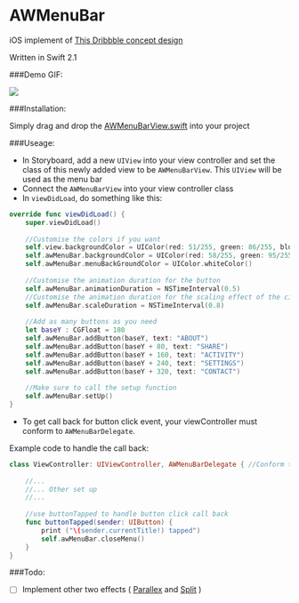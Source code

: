 # AWMenuBar

iOS implement of [This Dribbble concept design](https://dribbble.com/shots/1954664-CSS-Menu-Animations)

Written in Swift 2.1

###Demo GIF:

![](https://github.com/hkalexling/AWMenuBar/blob/master/AWMenuBar.gif)

###Installation:

Simply drag and drop the [AWMenuBarView.swift](https://github.com/hkalexling/AWMenuBar/blob/master/AWMenuBar/AWMenuBarView.swift) into your project

###Useage:

- In Storyboard, add a new `UIView` into your view controller and set the class of this newly added view to be `AWMenuBarView`. This `UIView` will be used as the menu bar
- Connect the `AWMenuBarView` into your view controller class
- In `viewDidLoad`, do something like this:

```swift
override func viewDidLoad() {
    super.viewDidLoad()
		
    //Customise the colors if you want
    self.view.backgroundColor = UIColor(red: 51/255, green: 86/255, blue: 136/255, alpha: 1)
    self.awMenuBar.backgroundColor = UIColor(red: 58/255, green: 95/255, blue: 149/255, alpha: 1)
    self.awMenuBar.menuBackGroundColor = UIColor.whiteColor()
            
    //Customise the animation duration for the button
    self.awMenuBar.animationDuration = NSTimeInterval(0.5)
    //Customise the animation duration for the scaling effect of the circle
    self.awMenuBar.scaleDuration = NSTimeInterval(0.8)
    
    //Add as many buttons as you need
    let baseY : CGFloat = 180
    self.awMenuBar.addButton(baseY, text: "ABOUT")
    self.awMenuBar.addButton(baseY + 80, text: "SHARE")
    self.awMenuBar.addButton(baseY + 160, text: "ACTIVITY")
    self.awMenuBar.addButton(baseY + 240, text: "SETTINGS")
    self.awMenuBar.addButton(baseY + 320, text: "CONTACT")
		
    //Make sure to call the setup function
    self.awMenuBar.setUp()
}
```

- To get call back for button click event, your viewController must conform to `AWMenuBarDelegate`. 

Example code to handle the call back:

```swift
class ViewController: UIViewController, AWMenuBarDelegate { //Conform to AWMenuBarDelegate
  
    //...
    //... Other set up
    //...
	
    //use buttonTapped to handle button click call back
    func buttonTapped(sender: UIButton) {
        print ("\(sender.currentTitle!) tapped")
        self.awMenuBar.closeMenu()
    }
}
```

###Todo:

- [ ] Implement other two effects ( [Parallex](http://codepen.io/virgilpana/full/dPKavr/) and [Split](http://codepen.io/virgilpana/full/wBXNJM/) )


